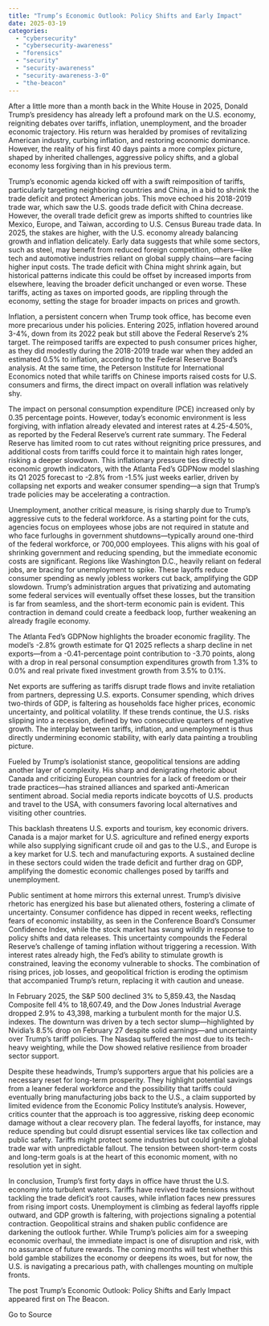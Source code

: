```yaml
---
title: "Trump’s Economic Outlook: Policy Shifts and Early Impact"
date: 2025-03-19
categories: 
  - "cybersecurity"
  - "cybersecurity-awareness"
  - "forensics"
  - "security"
  - "security-awareness"
  - "security-awareness-3-0"
  - "the-beacon"
---
```


After a little more than a month back in the White House in 2025, Donald Trump’s presidency has already left a profound mark on the U.S. economy, reigniting debates over tariffs, inflation, unemployment, and the broader economic trajectory. His return was heralded by promises of revitalizing American industry, curbing inflation, and restoring economic dominance. However, the reality of his first 40 days paints a more complex picture, shaped by inherited challenges, aggressive policy shifts, and a global economy less forgiving than in his previous term.

Trump’s economic agenda kicked off with a swift reimposition of tariffs, particularly targeting neighboring countries and China, in a bid to shrink the trade deficit and protect American jobs. This move echoed his 2018-2019 trade war, which saw the U.S. goods trade deficit with China decrease. However, the overall trade deficit grew as imports shifted to countries like Mexico, Europe, and Taiwan, according to U.S. Census Bureau trade data. In 2025, the stakes are higher, with the U.S. economy already balancing growth and inflation delicately. Early data suggests that while some sectors, such as steel, may benefit from reduced foreign competition, others—like tech and automotive industries reliant on global supply chains—are facing higher input costs. The trade deficit with China might shrink again, but historical patterns indicate this could be offset by increased imports from elsewhere, leaving the broader deficit unchanged or even worse. These tariffs, acting as taxes on imported goods, are rippling through the economy, setting the stage for broader impacts on prices and growth.

Inflation, a persistent concern when Trump took office, has become even more precarious under his policies. Entering 2025, inflation hovered around 3-4%, down from its 2022 peak but still above the Federal Reserve’s 2% target. The reimposed tariffs are expected to push consumer prices higher, as they did modestly during the 2018-2019 trade war when they added an estimated 0.5% to inflation, according to the Federal Reserve Board’s analysis. At the same time, the Peterson Institute for International Economics noted that while tariffs on Chinese imports raised costs for U.S. consumers and firms, the direct impact on overall inflation was relatively shy.

The impact on personal consumption expenditure (PCE) increased only by 0.35 percentage points. However, today’s economic environment is less forgiving, with inflation already elevated and interest rates at 4.25-4.50%, as reported by the Federal Reserve’s current rate summary. The Federal Reserve has limited room to cut rates without reigniting price pressures, and additional costs from tariffs could force it to maintain high rates longer, risking a deeper slowdown. This inflationary pressure ties directly to economic growth indicators, with the Atlanta Fed’s GDPNow model slashing its Q1 2025 forecast to -2.8% from -1.5% just weeks earlier, driven by collapsing net exports and weaker consumer spending—a sign that Trump’s trade policies may be accelerating a contraction.

Unemployment, another critical measure, is rising sharply due to Trump’s aggressive cuts to the federal workforce. As a starting point for the cuts, agencies focus on employees whose jobs are not required in statute and who face furloughs in government shutdowns—typically around one-third of the federal workforce, or 700,000 employees. This aligns with his goal of shrinking government and reducing spending, but the immediate economic costs are significant. Regions like Washington D.C., heavily reliant on federal jobs, are bracing for unemployment to spike. These layoffs reduce consumer spending as newly jobless workers cut back, amplifying the GDP slowdown. Trump’s administration argues that privatizing and automating some federal services will eventually offset these losses, but the transition is far from seamless, and the short-term economic pain is evident. This contraction in demand could create a feedback loop, further weakening an already fragile economy.

The Atlanta Fed’s GDPNow highlights the broader economic fragility. The model’s -2.8% growth estimate for Q1 2025 reflects a sharp decline in net exports—from a -0.41-percentage point contribution to -3.70 points, along with a drop in real personal consumption expenditures growth from 1.3% to 0.0% and real private fixed investment growth from 3.5% to 0.1%.

Net exports are suffering as tariffs disrupt trade flows and invite retaliation from partners, depressing U.S. exports. Consumer spending, which drives two-thirds of GDP, is faltering as households face higher prices, economic uncertainty, and political volatility. If these trends continue, the U.S. risks slipping into a recession, defined by two consecutive quarters of negative growth. The interplay between tariffs, inflation, and unemployment is thus directly undermining economic stability, with early data painting a troubling picture.

Fueled by Trump’s isolationist stance, geopolitical tensions are adding another layer of complexity. His sharp and denigrating rhetoric about Canada and criticizing European countries for a lack of freedom or their trade practices—has strained alliances and sparked anti-American sentiment abroad. Social media reports indicate boycotts of U.S. products and travel to the USA, with consumers favoring local alternatives and visiting other countries.

This backlash threatens U.S. exports and tourism, key economic drivers. Canada is a major market for U.S. agriculture and refined energy exports while also supplying significant crude oil and gas to the U.S., and Europe is a key market for U.S. tech and manufacturing exports. A sustained decline in these sectors could widen the trade deficit and further drag on GDP, amplifying the domestic economic challenges posed by tariffs and unemployment.

Public sentiment at home mirrors this external unrest. Trump’s divisive rhetoric has energized his base but alienated others, fostering a climate of uncertainty. Consumer confidence has dipped in recent weeks, reflecting fears of economic instability, as seen in the Conference Board’s Consumer Confidence Index, while the stock market has swung wildly in response to policy shifts and data releases. This uncertainty compounds the Federal Reserve’s challenge of taming inflation without triggering a recession. With interest rates already high, the Fed’s ability to stimulate growth is constrained, leaving the economy vulnerable to shocks. The combination of rising prices, job losses, and geopolitical friction is eroding the optimism that accompanied Trump’s return, replacing it with caution and unease.

In February 2025, the S&P 500 declined 3% to 5,859.43, the Nasdaq Composite fell 4% to 18,607.49, and the Dow Jones Industrial Average dropped 2.9% to 43,398, marking a turbulent month for the major U.S. indexes. The downturn was driven by a tech sector slump—highlighted by Nvidia’s 8.5% drop on February 27 despite solid earnings—and uncertainty over Trump’s tariff policies. The Nasdaq suffered the most due to its tech-heavy weighting, while the Dow showed relative resilience from broader sector support.

Despite these headwinds, Trump’s supporters argue that his policies are a necessary reset for long-term prosperity. They highlight potential savings from a leaner federal workforce and the possibility that tariffs could eventually bring manufacturing jobs back to the U.S., a claim supported by limited evidence from the Economic Policy Institute’s analysis. However, critics counter that the approach is too aggressive, risking deep economic damage without a clear recovery plan. The federal layoffs, for instance, may reduce spending but could disrupt essential services like tax collection and public safety. Tariffs might protect some industries but could ignite a global trade war with unpredictable fallout. The tension between short-term costs and long-term goals is at the heart of this economic moment, with no resolution yet in sight.

In conclusion, Trump’s first forty days in office have thrust the U.S. economy into turbulent waters. Tariffs have revived trade tensions without tackling the trade deficit’s root causes, while inflation faces new pressures from rising import costs. Unemployment is climbing as federal layoffs ripple outward, and GDP growth is faltering, with projections signaling a potential contraction. Geopolitical strains and shaken public confidence are darkening the outlook further. While Trump’s policies aim for a sweeping economic overhaul, the immediate impact is one of disruption and risk, with no assurance of future rewards. The coming months will test whether this bold gamble stabilizes the economy or deepens its woes, but for now, the U.S. is navigating a precarious path, with challenges mounting on multiple fronts.

The post Trump’s Economic Outlook: Policy Shifts and Early Impact appeared first on The Beacon.

Go to Source
